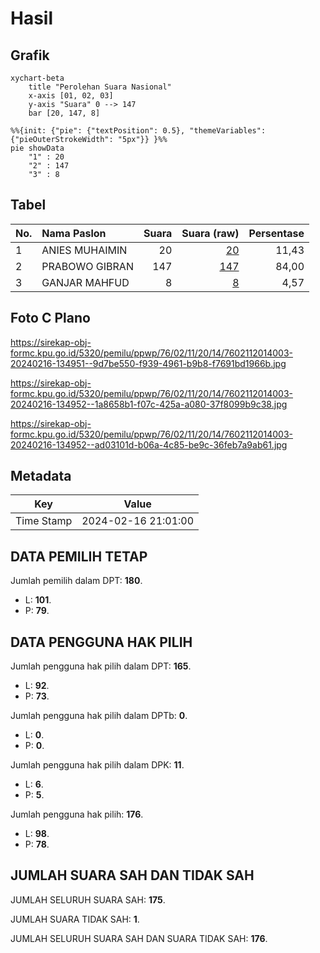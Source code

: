 # Hasil

## Grafik

```mermaid
xychart-beta
    title "Perolehan Suara Nasional"
    x-axis [01, 02, 03]
    y-axis "Suara" 0 --> 147
    bar [20, 147, 8]
```

```mermaid
%%{init: {"pie": {"textPosition": 0.5}, "themeVariables": {"pieOuterStrokeWidth": "5px"}} }%%
pie showData
    "1" : 20
    "2" : 147
    "3" : 8
```

## Tabel

| No. | Nama Paslon    | Suara | Suara (raw) | Persentase |
|:--- |:-------------- | -----:| -----------:| ----------:|
| 1   | ANIES MUHAIMIN | 20    | [20][p-1]   | 11,43      |
| 2   | PRABOWO GIBRAN | 147   | [147][p-2]  | 84,00      |
| 3   | GANJAR MAHFUD  | 8     | [8][p-3]    | 4,57       |


[p-1]: https://github.com/gigit-pemilu/pemilu-2024/blob/main/pilpres/hitung-suara/sub/76-sulawesi-barat/sub/02-mamuju/sub/11-tommo/sub/2014-saludengen/sub/003-tps/sub/paslon-1.txt
[p-2]: https://github.com/gigit-pemilu/pemilu-2024/blob/main/pilpres/hitung-suara/sub/76-sulawesi-barat/sub/02-mamuju/sub/11-tommo/sub/2014-saludengen/sub/003-tps/sub/paslon-2.txt
[p-3]: https://github.com/gigit-pemilu/pemilu-2024/blob/main/pilpres/hitung-suara/sub/76-sulawesi-barat/sub/02-mamuju/sub/11-tommo/sub/2014-saludengen/sub/003-tps/sub/paslon-3.txt

## Foto C Plano

https://sirekap-obj-formc.kpu.go.id/5320/pemilu/ppwp/76/02/11/20/14/7602112014003-20240216-134951--9d7be550-f939-4961-b9b8-f7691bd1966b.jpg

https://sirekap-obj-formc.kpu.go.id/5320/pemilu/ppwp/76/02/11/20/14/7602112014003-20240216-134952--1a8658b1-f07c-425a-a080-37f8099b9c38.jpg

https://sirekap-obj-formc.kpu.go.id/5320/pemilu/ppwp/76/02/11/20/14/7602112014003-20240216-134952--ad03101d-b06a-4c85-be9c-36feb7a9ab61.jpg


## Metadata

| Key        | Value               |
| ---------- | ------------------- |
| Time Stamp | 2024-02-16 21:01:00 |


## DATA PEMILIH TETAP

Jumlah pemilih dalam DPT: **180**.
 * L: **101**.
 * P: **79**.

## DATA PENGGUNA HAK PILIH

Jumlah pengguna hak pilih dalam DPT: **165**.
 * L: **92**.
 * P: **73**.

Jumlah pengguna hak pilih dalam DPTb: **0**.
 * L: **0**.
 * P: **0**.

Jumlah pengguna hak pilih dalam DPK: **11**.
 * L: **6**.
 * P: **5**.

Jumlah pengguna hak pilih: **176**.
 * L: **98**.
 * P: **78**.

## JUMLAH SUARA SAH DAN TIDAK SAH

JUMLAH SELURUH SUARA SAH: **175**.

JUMLAH SUARA TIDAK SAH: **1**.

JUMLAH SELURUH SUARA SAH DAN SUARA TIDAK SAH: **176**.


